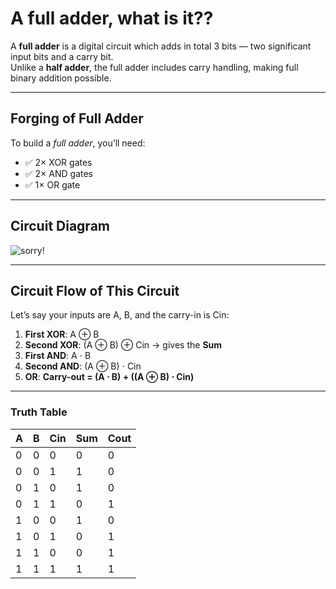 # A full adder, what is it??

A **full adder** is a digital circuit which adds in total 3 bits — two significant input bits and a carry bit.  
Unlike a **half adder**, the full adder includes carry handling, making full binary addition possible.

---

## Forging of Full Adder

To build a _full adder_, you’ll need:

- ✅ 2× XOR gates  
- ✅ 2× AND gates  
- ✅ 1× OR gate

---

## Circuit Diagram

![sorry!](https://github.com/trinetra-1337/DIY-CPU/blob/main/images-dump/full-adder-circuit.png?raw=true)

---

## Circuit Flow of This Circuit

Let’s say your inputs are A, B, and the carry-in is Cin:

1. **First XOR**: A ⊕ B  
2. **Second XOR**: (A ⊕ B) ⊕ Cin → gives the **Sum**  
3. **First AND**: A ⋅ B  
4. **Second AND**: (A ⊕ B) ⋅ Cin  
5. **OR**: **Carry-out = (A ⋅ B) + ((A ⊕ B) ⋅ Cin)**

---

### Truth Table

| A | B | Cin | Sum | Cout |
|---|---|-----|-----|------|
| 0 | 0 |  0  |  0  |  0   |
| 0 | 0 |  1  |  1  |  0   |
| 0 | 1 |  0  |  1  |  0   |
| 0 | 1 |  1  |  0  |  1   |
| 1 | 0 |  0  |  1  |  0   |
| 1 | 0 |  1  |  0  |  1   |
| 1 | 1 |  0  |  0  |  1   |
| 1 | 1 |  1  |  1  |  1   |
